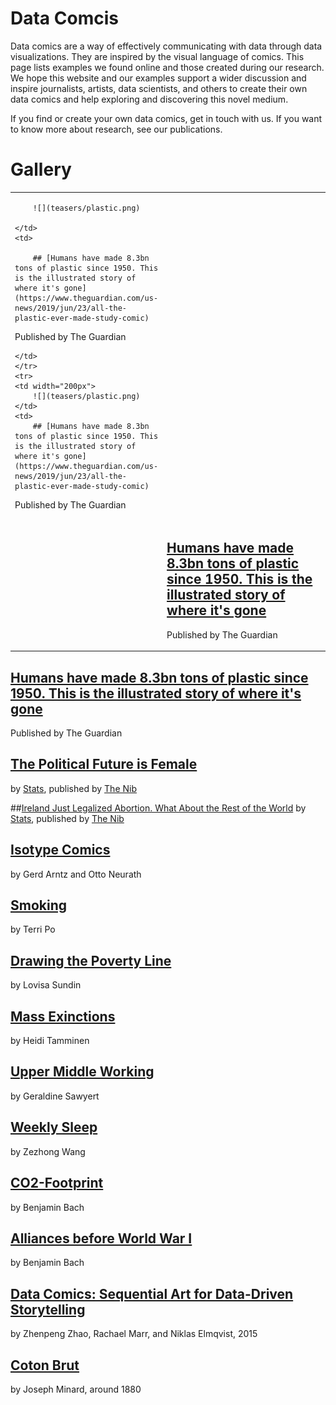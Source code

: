 # Data Comcis

Data comics are a way of effectively communicating with data through data visualizations. They are inspired by the visual language of comics. This page lists examples we found online and those created during our research. We hope this website and our examples support a wider discussion and inspire journalists, artists, data scientists, and others to create their own data comics and help exploring and discovering this novel medium.

If you find or create your own data comics, get in touch with us. If you want to know more about research, see our publications.

# Gallery


<table>
	<tr>
	<td>
		
		![](teasers/plastic.png)

	</td>
	<td>
		
		## [Humans have made 8.3bn tons of plastic since 1950. This is the illustrated story of where it's gone](https://www.theguardian.com/us-news/2019/jun/23/all-the-plastic-ever-made-study-comic) 
Published by The Guardian

	</td>
	</tr>
	<tr>
	<td width="200px">
		![](teasers/plastic.png)
	</td>
	<td>
		## [Humans have made 8.3bn tons of plastic since 1950. This is the illustrated story of where it's gone](https://www.theguardian.com/us-news/2019/jun/23/all-the-plastic-ever-made-study-comic) 
Published by The Guardian
	</td>
	</tr>
	<tr>
	<td width="200px">
		<img SC="teasers/plastic.png"/>
	</td>
	<td>
		<h2><a href="https://www.theguardian.com/us-news/2019/jun/23/all-the-plastic-ever-made-study-comic">Humans have made 8.3bn tons of plastic since 1950. This is the illustrated story of where it's gone</a></h2> 
		<p>Published by The Guardian</p>
	</td>
	</tr>
</table>



## [Humans have made 8.3bn tons of plastic since 1950. This is the illustrated story of where it's gone](https://www.theguardian.com/us-news/2019/jun/23/all-the-plastic-ever-made-study-comic) 
Published by The Guardian

## [The Political Future is Female](https://thenib.com/the-political-future-is-female)
by [Stats](https://thenib.com/author/stats-x), published by [The Nib](https://thenib.com/)

##[Ireland Just Legalized Abortion. What About the Rest of the World](https://thenib.com/ireland-just-legalized-abortion-what-about-the-rest-of-the-world/?t=recent)
by [Stats](https://thenib.com/author/stats-x), published by [The Nib](https://thenib.com/)

## [Isotype Comics](isotype.html)
by Gerd Arntz and Otto Neurath

## [Smoking](smoking.html)
by Terri Po

## [Drawing the Poverty Line](poverty.html) 
by Lovisa Sundin

## [Mass Exinctions](massextinctions.html)
by Heidi Tamminen

## [Upper Middle Working](uppermiddle.html)
by Geraldine Sawyert

## [Weekly Sleep](weeklysleep.html)
by Zezhong Wang

## [CO2-Footprint](co2footprint.html)
by Benjamin Bach

## [Alliances before World War I](ww1.html)
by Benjamin Bach

## [Data Comics: Sequential Art for Data-Driven Storytelling](a7a70a9cc3dfdaec99f0c240a04830191827)
by Zhenpeng Zhao, Rachael Marr, and Niklas Elmqvist, 2015

## [Coton Brut](cotonbrut.html)
by Joseph Minard, around 1880
